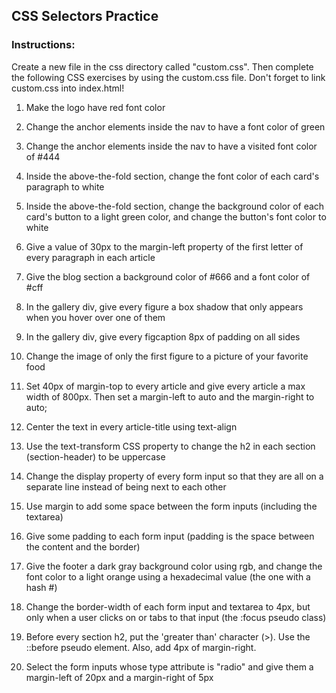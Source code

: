 ## CSS Selectors Practice

### Instructions:
Create a new file in the css directory called "custom.css". Then complete the following
CSS exercises by using the custom.css file. Don't forget to link custom.css into index.html!

1. Make the logo have red font color

2. Change the anchor elements inside the nav to have a font color of green

3. Change the anchor elements inside the nav to have a visited font color of #444

4. Inside the above-the-fold section, change the font color of each card's paragraph to white

5. Inside the above-the-fold section, change the background color of each card's
button to a light green color, and change the button's font color to white

6. Give a value of 30px to the margin-left property of the first letter of every paragraph in each article

7. Give the blog section a background color of #666 and a font color of #cff

8. In the gallery div, give every figure a box shadow that only appears when
you hover over one of them

9. In the gallery div, give every figcaption 8px of padding on all sides

10. Change the image of only the first figure to a picture of your favorite food

11. Set 40px of margin-top to every article and give every article a max width of 800px.
Then set a margin-left to auto and the margin-right to auto;

12. Center the text in every article-title using text-align

13. Use the text-transform CSS property to change the h2 in each section
(section-header) to be uppercase

14. Change the display property of every form input so that they are all on
a separate line instead of being next to each other

15. Use margin to add some space between the form inputs (including the textarea)

16. Give some padding to each form input (padding is the space between the
    content and the border)

17. Give the footer a dark gray background color using rgb, and change the font
color to a light orange using a hexadecimal value (the one with a hash #)

18. Change the border-width of each form input and textarea to 4px, but only
when a user clicks on or tabs to that input (the :focus pseudo class)

19. Before every section h2, put the 'greater than' character (>). Use the ::before pseudo element. Also, add 4px of margin-right.

20. Select the form inputs whose type attribute is "radio" and give them a
margin-left of 20px and a margin-right of 5px
